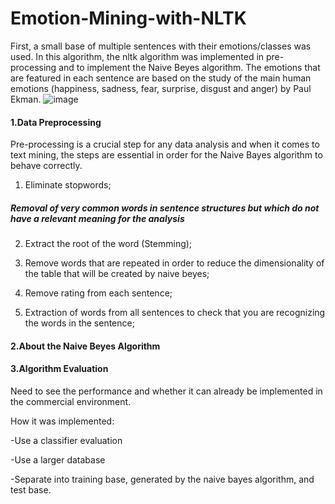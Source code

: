 # Emotion-Mining-with-NLTK
  First, a small base of multiple sentences with their emotions/classes was used. In this algorithm, the nltk algorithm was implemented in pre-processing and to  implement the Naive Beyes algorithm.
  The emotions that are featured in each sentence are based on the study of the main human emotions (happiness, sadness, fear, surprise, disgust and anger) by Paul Ekman.
  ![image](https://user-images.githubusercontent.com/124091702/227231876-db962b1f-8794-4dbf-8813-cc266b428d2e.png)

#### 1.Data Preprocessing
Pre-processing is a crucial step for any data analysis and when it comes to text mining, the steps are essential in order for the Naive Bayes algorithm to behave correctly.
  
  1) Eliminate stopwords;

##### Removal of very common words in sentence structures but which do not have a relevant meaning for the analysis
  
  2) Extract the root of the word (Stemming);

  3) Remove words that are repeated in order to reduce the dimensionality of the table that will be created by naive beyes;

  4) Remove rating from each sentence;

  5) Extraction of words from all sentences to check that you are recognizing the words in the sentence;
  
  
#### 2.About the Naive Beyes Algorithm

#### 3.Algorithm Evaluation

Need to see the performance and whether it can already be implemented in the commercial environment.

How it was implemented:

-Use a classifier evaluation

-Use a larger database

-Separate into training base, generated by the naive bayes algorithm, and test base.
